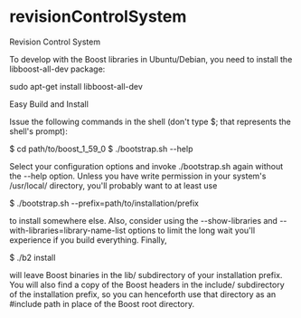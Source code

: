 # revisionControlSystem
Revision Control System


To develop with the Boost libraries in Ubuntu/Debian, you need to install the libboost-all-dev package:

sudo apt-get install libboost-all-dev

 Easy Build and Install

Issue the following commands in the shell (don't type $; that represents the shell's prompt):

$ cd path/to/boost_1_59_0
$ ./bootstrap.sh --help

Select your configuration options and invoke ./bootstrap.sh again without the --help option. Unless you have write permission in your system's /usr/local/ directory, you'll probably want to at least use

$ ./bootstrap.sh --prefix=path/to/installation/prefix

to install somewhere else. Also, consider using the --show-libraries and --with-libraries=library-name-list options to limit the long wait you'll experience if you build everything. Finally,

$ ./b2 install

will leave Boost binaries in the lib/ subdirectory of your installation prefix. You will also find a copy of the Boost headers in the include/ subdirectory of the installation prefix, so you can henceforth use that directory as an #include path in place of the Boost root directory.


